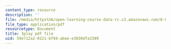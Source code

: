 ```yaml
---
content_type: resource
description: ''
file: /media/https%3A/open-learning-course-data-rc.s3.amazonaws.com/8-04-quantum-physics-i-spring-2016/59e712a20121bf94abeee3030dfa3389_5u-9lFhCl5w.pdf
file_type: application/pdf
resourcetype: Document
title: 3play pdf file
uid: 59e712a2-0121-bf94-abee-e3030dfa3389
---
```

